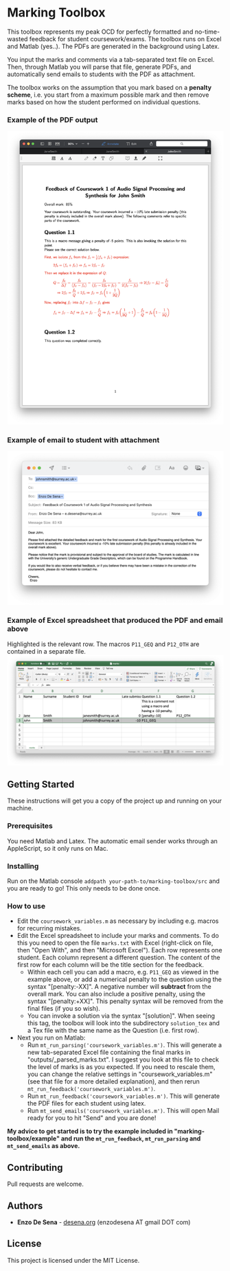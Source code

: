 # Marking Toolbox

This toolbox represents my peak OCD for perfectly formatted and no-time-wasted feedback for student coursework/exams. The toolbox runs on Excel and Matlab (yes..). The PDFs are generated in the background using Latex.

You input the marks and comments via a tab-separated text file on Excel. Then, through Matlab you will parse that file, generate PDFs, and automatically send emails to students with the PDF as attachment.

The toolbox works on the assumption that you mark based on a **penalty scheme**, i.e. you start from a maximum possible mark and then remove marks based on how the student performed on individual questions. 

### Example of the PDF output
<img src="docs/pdfoutput.png" width="600"/>

### Example of email to student with attachment
<img src="docs/email.png" width="600"/>

### Example of Excel spreadsheet that produced the PDF and email above
Highlighted is the relevant row. The macros ```P11_GEQ``` and ```P12_OTH``` are contained in a separate file. 
<img src="docs/excel.png" width="600"/>


## Getting Started

These instructions will get you a copy of the project up and running on your machine.

### Prerequisites

You need Matlab and Latex. The automatic email sender works through an AppleScript, so it only runs on Mac. 

### Installing

Run on the Matlab console ```addpath your-path-to/marking-toolbox/src``` and you are ready to go! This only needs to be done once. 


### How to use


* Edit the ```coursework_variables.m``` as necessary by including e.g. macros for recurring mistakes. 
* Edit the Excel spreadsheet to include your marks and comments. To do this you need to open the file ```marks.txt``` with Excel (right-click on file, then "Open With", and then "Microsoft Excel"). Each row represents one student. Each column represent a different question. The content of the first row for each column will be the title section for the feedback. 
  * Within each cell you can add a macro, e.g. ```P11_GEQ``` as viewed in the example above, or add a numerical penalty to the question using the syntax "[penalty:-XX]". A negative number will **subtract** from the overall mark. You can also include a positive penalty, using the syntax "[penalty:+XX]". This penalty syntax will be removed from the final files (if you so wish). 
  * You can invoke a solution via the syntax "[solution]". When seeing this tag, the toolbox will look into the subdirectory ```solution_tex``` and a Tex file with the same name as the Question (i.e. first row).  
* Next you run on Matlab:
  * Run ```mt_run_parsing('coursework_variables.m')```. This will generate a new tab-separated Excel file containing the final marks in "outputs/\_parsed_marks.txt". I suggest you look at this file to check the level of marks is as you expected. If you need to rescale them, you can change the relative settings in "coursework_variables.m" (see that file for a more detailed explanation), and then rerun ```mt_run_feedback('coursework_variables.m')```.
  * Run ```mt_run_feedback('coursework_variables.m')```. This will generate the PDF files for each student using latex.
  * Run ```mt_send_emails('coursework_variables.m')```. This will open Mail ready for you to hit "Send" and you are done!


**My advice to get started is to try the example included in "marking-toolbox/example" and run the ```mt_run_feedback```, ```mt_run_parsing``` and ```mt_send_emails``` as above.**

## Contributing

Pull requests are welcome.

## Authors

* **Enzo De Sena** - [desena.org](https://www.desena.org) (enzodesena AT gmail DOT com)


## License

This project is licensed under the MIT License.

